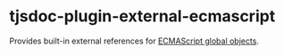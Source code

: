 # tjsdoc-plugin-external-ecmascript
Provides built-in external references for [ECMAScript global objects](https://developer.mozilla.org/en-US/docs/Web/JavaScript/Reference/Global_Objects).
